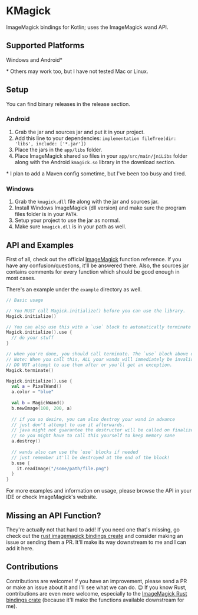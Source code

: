 # KMagick

ImageMagick bindings for Kotlin; uses the ImageMagick wand API.

## Supported Platforms
Windows and Android*

\* Others may work too, but I have not tested Mac or Linux.

## Setup
You can find binary releases in the release section.

### Android
1. Grab the jar and sources jar and put it in your project.
2. Add this line to your dependencies: `implementation fileTree(dir: 'libs', include: ['*.jar'])`
3. Place the jars in the `app/libs` folder.
4. Place ImageMagick shared so files in your `app/src/main/jniLibs` folder along with the Android `kmagick.so` library in the download section.

\* I plan to add a Maven config sometime, but I've been too busy and tired.

### Windows
1. Grab the `kmagick.dll` file along with the jar and sources jar.
2. Install Windows ImageMagick (dll version) and make sure the program files folder is in your `PATH`.
3. Setup your project to use the jar as normal.
4. Make sure `kmagick.dll` is in your path as well.

## API and Examples
First of all, check out the official [ImageMagick](https://imagemagick.org/script/magick-wand.php) function reference. If you have any confusion/questions, it'll be answered there. Also, the sources jar contains comments for every function which should be good enough in most cases.

There's an example under the `example` directory as well.
```kotlin
// Basic usage

// You MUST call Magick.initialize() before you can use the library.
Magick.initialize()

// You can also use this with a `use` block to automatically terminate at the end
Magick.initialize().use {
  // do your stuff
}

// when you're done, you should call terminate. The `use` block above does that automatically for you.
// Note: When you call this, ALL your wands will immediately be invalidated at the C level.
// DO NOT attempt to use them after or you'll get an exception.
Magick.terminate()

Magick.initialize().use {
  val a = PixelWand()
  a.color = "blue"
  
  val b = MagickWand()
  b.newImage(100, 200, a)
  
  // if you so desire, you can also destroy your wand in advance
  // just don't attempt to use it afterwards.
  // java might not guarantee the destructor will be called on finalize(),
  // so you might have to call this yourself to keep memory sane
  a.destroy()
  
  // wands also can use the `use` blocks if needed
  // just remember it'll be destroyed at the end of the block!
  b.use {
    it.readImage("/some/path/file.png")
  }
}
```

For more examples and information on usage, please browse the API in your IDE or check ImageMagick's website.

## Missing an API Function?

They're actually not that hard to add! If you need one that's missing, go check out the [rust imagemagick bindings create](https://github.com/nlfiedler/magick-rust) and consider making an issue or sending them a PR. It'll make its way downstream to me and I can add it here.

## Contributions
Contributions are welcome! If you have an improvement, please send a PR or make an issue about it and I'll see what we can do. 😉 If you know Rust, contributions are even more welcome, especially to the [ImageMagick Rust bindings crate](https://github.com/nlfiedler/magick-rust) (because it'll make the functions available downstream for me).
